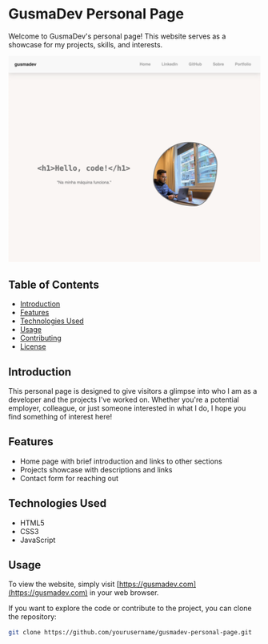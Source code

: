 # GusmaDev Personal Page

Welcome to GusmaDev's personal page! This website serves as a showcase for my projects, skills, and interests.

![](public/image/gusmadev.png)

## Table of Contents
- [Introduction](#introduction)
- [Features](#features)
- [Technologies Used](#technologies-used)
- [Usage](#usage)
- [Contributing](#contributing)
- [License](#license)

## Introduction
This personal page is designed to give visitors a glimpse into who I am as a developer and the projects I've worked on. Whether you're a potential employer, colleague, or just someone interested in what I do, I hope you find something of interest here!

## Features
- Home page with brief introduction and links to other sections
- Projects showcase with descriptions and links
- Contact form for reaching out

## Technologies Used
- HTML5
- CSS3
- JavaScript

## Usage
To view the website, simply visit [https://gusmadev.com](https://gusmadev.com) in your web browser.

If you want to explore the code or contribute to the project, you can clone the repository:
```bash
git clone https://github.com/yourusername/gusmadev-personal-page.git
